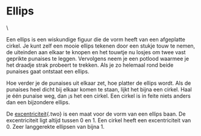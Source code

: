 # Ellips

\

Een ellips is een wiskundige figuur die de vorm heeft van een afgeplatte
cirkel. Je kunt zelf een mooie ellips tekenen door een stukje touw te
nemen, de uiteinden aan elkaar te knopen en het touwtje nu losjes om
twee vast geprikte punaises te leggen. Vervolgens neem je een potlood
waarmee je het draadje strak probeert te trekken. Als je zo helemaal
rond beide punaises gaat ontstaat een ellips.

Hoe verder je de punaises uit elkaar zet, hoe platter de ellips wordt.
Als de punaises heel dicht bij elkaar komen te staan, lijkt het bijna
een cirkel. Haal je één punaise weg, dan ¡s het een cirkel. Een cirkel
is in feite niets anders dan een bijzondere ellips.

De [excentriciteit](ellips.html){.two} is een maat voor de vorm van een
ellips baan. De excentriciteit ligt altijd tussen 0 en 1. Een cirkel
heeft een excentriciteit van 0. Zeer langgerekte ellipsen van bijna 1.
